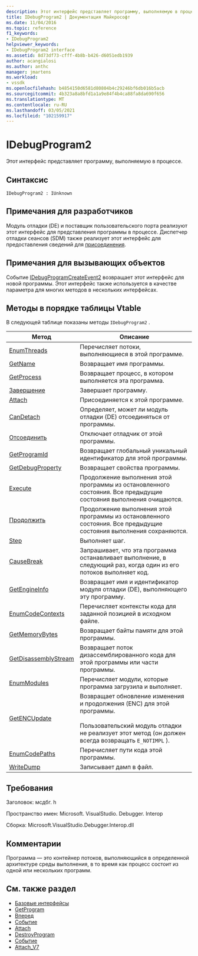 ```yaml
---
description: Этот интерфейс представляет программу, выполняемую в процессе.
title: IDebugProgram2 | Документация Майкрософт
ms.date: 11/04/2016
ms.topic: reference
f1_keywords:
- IDebugProgram2
helpviewer_keywords:
- IDebugProgram2 interface
ms.assetid: 8d73df73-cfff-4b8b-b426-d6051edb1939
author: acangialosi
ms.author: anthc
manager: jmartens
ms.workload:
- vssdk
ms.openlocfilehash: b4854150d6581d80804b4c29246bf6db016b5acb
ms.sourcegitcommit: 4b323a8a8bfd1a1a9e84f4b4ca88fa8da690f656
ms.translationtype: MT
ms.contentlocale: ru-RU
ms.lasthandoff: 03/05/2021
ms.locfileid: "102159917"
---
```

# <a name="idebugprogram2"></a>IDebugProgram2
Этот интерфейс представляет программу, выполняемую в процессе.

## <a name="syntax"></a>Синтаксис

```
IDebugProgram2 : IUnknown
```

## <a name="notes-for-implementers"></a>Примечания для разработчиков
 Модуль отладки (DE) и поставщик пользовательского порта реализуют этот интерфейс для представления программы в процессе. Диспетчер отладки сеансов (SDM) также реализует этот интерфейс для предоставления сведений для [присоединения](../../../extensibility/debugger/reference/idebugprogram2-attach.md).

## <a name="notes-for-callers"></a>Примечания для вызывающих объектов
 Событие [IDebugProgramCreateEvent2](../../../extensibility/debugger/reference/idebugprogramcreateevent2.md) возвращает этот интерфейс для новой программы. Этот интерфейс также используется в качестве параметра для многих методов в нескольких интерфейсах.

## <a name="methods-in-vtable-order"></a>Методы в порядке таблицы Vtable
 В следующей таблице показаны методы `IDebugProgram2` .

|Метод|Описание|
|------------|-----------------|
|[EnumThreads](../../../extensibility/debugger/reference/idebugprogram2-enumthreads.md)|Перечисляет потоки, выполняющиеся в этой программе.|
|[GetName](../../../extensibility/debugger/reference/idebugprogram2-getname.md)|Возвращает имя программы.|
|[GetProcess](../../../extensibility/debugger/reference/idebugprogram2-getprocess.md)|Возвращает процесс, в котором выполняется эта программа.|
|[Завершение](../../../extensibility/debugger/reference/idebugprogram2-terminate.md)|Завершает программу.|
|[Attach](../../../extensibility/debugger/reference/idebugprogram2-attach.md)|Присоединяется к этой программе.|
|[CanDetach](../../../extensibility/debugger/reference/idebugprogram2-candetach.md)|Определяет, может ли модуль отладки (DE) отсоединяться от программы.|
|[Отсоединить](../../../extensibility/debugger/reference/idebugprogram2-detach.md)|Отключает отладчик от этой программы.|
|[GetProgramId](../../../extensibility/debugger/reference/idebugprogram2-getprogramid.md)|Возвращает глобальный уникальный идентификатор для этой программы.|
|[GetDebugProperty](../../../extensibility/debugger/reference/idebugprogram2-getdebugproperty.md)|Возвращает свойства программы.|
|[Execute](../../../extensibility/debugger/reference/idebugprogram2-execute.md)|Продолжение выполнения этой программы из остановленного состояния. Все предыдущие состояния выполнения очищаются.|
|[Продолжить](../../../extensibility/debugger/reference/idebugprogram2-continue.md)|Продолжение выполнения этой программы из остановленного состояния. Все предыдущие состояния выполнения сохраняются.|
|[Step](../../../extensibility/debugger/reference/idebugprogram2-step.md)|Выполняет шаг.|
|[CauseBreak](../../../extensibility/debugger/reference/idebugprogram2-causebreak.md)|Запрашивает, что эта программа останавливает выполнение, в следующий раз, когда один из его потоков выполняет код.|
|[GetEngineInfo](../../../extensibility/debugger/reference/idebugprogram2-getengineinfo.md)|Возвращает имя и идентификатор модуля отладки (DE), выполняющего эту программу.|
|[EnumCodeContexts](../../../extensibility/debugger/reference/idebugprogram2-enumcodecontexts.md)|Перечисляет контексты кода для заданной позицией в исходном файле.|
|[GetMemoryBytes](../../../extensibility/debugger/reference/idebugprogram2-getmemorybytes.md)|Возвращает байты памяти для этой программы.|
|[GetDisassemblyStream](../../../extensibility/debugger/reference/idebugprogram2-getdisassemblystream.md)|Возвращает поток дизассемблированного кода для этой программы или части программы.|
|[EnumModules](../../../extensibility/debugger/reference/idebugprogram2-enummodules.md)|Перечисляет модули, которые программа загрузила и выполняет.|
|[GetENCUpdate](../../../extensibility/debugger/reference/idebugprogram2-getencupdate.md)|Возвращает обновление изменения и продолжения (ENC) для этой программы.<br /><br /> Пользовательский модуль отладки не реализует этот метод (он должен всегда возвращать `E_NOTIMPL` ).|
|[EnumCodePaths](../../../extensibility/debugger/reference/idebugprogram2-enumcodepaths.md)|Перечисляет пути кода этой программы.|
|[WriteDump](../../../extensibility/debugger/reference/idebugprogram2-writedump.md)|Записывает дамп в файл.|

## <a name="requirements"></a>Требования
 Заголовок: мсдбг. h

 Пространство имен: Microsoft. VisualStudio. Debugger. Interop

 Сборка: Microsoft.VisualStudio.Debugger.Interop.dll

## <a name="remarks"></a>Комментарии
 Программа — это контейнер потоков, выполняющийся в определенной архитектуре среды выполнения, в то время как процесс состоит из одной или нескольких программ.

## <a name="see-also"></a>См. также раздел
- [Базовые интерфейсы](../../../extensibility/debugger/reference/core-interfaces.md)
- [GetProgram](../../../extensibility/debugger/reference/idebugthread2-getprogram.md)
- [Вперед](../../../extensibility/debugger/reference/ienumdebugprograms2-next.md)
- [Событие](../../../extensibility/debugger/reference/idebugportevents2-event.md)
- [Attach](../../../extensibility/debugger/reference/idebugengine2-attach.md)
- [DestroyProgram](../../../extensibility/debugger/reference/idebugengine2-destroyprogram.md)
- [Событие](../../../extensibility/debugger/reference/idebugeventcallback2-event.md)
- [Attach_V7](../../../extensibility/debugger/reference/idebugprogramnode2-attach-v7.md)
